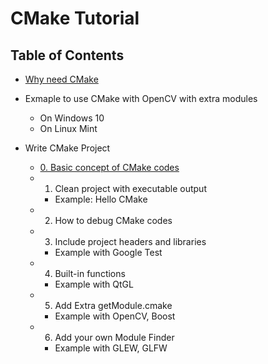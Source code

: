 # CMake Tutorial

## Table of Contents

* [Why need CMake](0.%Overview/)

* Exmaple to use CMake with OpenCV with extra modules
  * On Windows 10
  * On Linux Mint

* Write CMake Project
  * [0. Basic concept of CMake codes](2.%Write/00%Basic%Concept)
  * 1. Clean project with executable output 
    * Example: Hello CMake
  * 2. How to debug CMake codes
  * 3. Include project headers and libraries
    * Example with Google Test
  * 4. Built-in functions
    * Example with QtGL
  * 5. Add Extra getModule.cmake
    * Example with OpenCV, Boost
  * 6. Add your own Module Finder
    * Example with GLEW, GLFW
